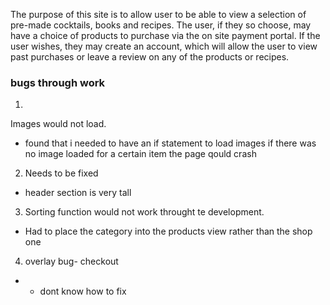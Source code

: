 The purpose of this site is to allow user to be able to view a selection of pre-made cocktails, books and recipes. The user, if they so choose, may have a choice of products to purchase via the on site payment portal.
If the user wishes, they may create an account, which will allow the user to view past purchases or leave a review on any of the products or recipes. 


### bugs through work 
1. 
Images would not load. 
- found that i needed to have an if statement to load images if there was no image loaded for a certain item the page qould crash


2. Needs to be fixed 
- header section is very tall

3. Sorting function would not work throught te development. 
- Had to place the category into the products view rather than the shop one

4. overlay bug-  checkout 
-  - dont know how to fix 